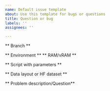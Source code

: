 ```yaml
---
name: Default issue template
about: Use this template for bugs or questions
title: Question or bug
labels: ''
assignees: ''

---
```


** Branch ** <!--- Tell us which branch you are on, default: main -->

** Environment ** <!--- OS, Python, PyTorch, CUDA versions -->
** RAM/vRAM ** <!--- How much RAM and/or vRAM (GPU) do you have -->

** Script with parameters ** <!--- Which of the scripts are you running and with parameters -->

** Data layout or HF dataset ** <!--- Is your input dataset on Huggingface? Which is it? If on disk, add the file structure through ls or screenshot -->

** Problem description/Question**
